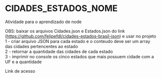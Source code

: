 # CIDADES_ESTADOS_NOME
Atividade para o aprendizado de node 

OBS: baixar os arquivos Cidades.json e Estados.json do link (https://github.com/felipefdl/cidades-estados-brasil-json) e usar no projeto<br>
1 - criar arquivo JSON para cada estado e o conteudo deve ser um array das cidades pertencentes ao estado<br>
2 - retornar a quantidade das cidades de cada estado<br>
3 - imprimir no console os cinco estados que mais possuem cidade com a UF e a quantidade<br>


Link de acesso
```

```
